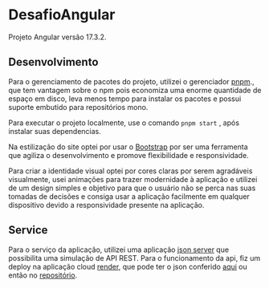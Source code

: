 # DesafioAngular

Projeto Angular versão 17.3.2.

## Desenvolvimento

Para o gerenciamento de pacotes do projeto, utilizei o gerenciador [pnpm](https://pnpm.io/pt/)., que tem vantagem sobre o npm pois economiza uma enorme quantidade de espaço em disco, leva menos tempo para instalar os pacotes e possui suporte embutido para repositórios mono.

Para executar o projeto localmente, use o comando `pnpm start` , após instalar suas dependencias.

Na estilização do site optei por usar o [Bootstrap](https://getbootstrap.com/) por ser uma ferramenta que agiliza o desenvolvimento e promove flexibilidade e responsividade.

Para criar a identidade visual optei por cores claras por serem agradáveis visualmente, usei animações para trazer modernidade à aplicação e utilizei de um design simples e objetivo para que o usuário não se perca nas suas tomadas de decisões e consiga usar a aplicação facilmente em qualquer dispositivo devido a responsividade presente na aplicação.

## Service

Para o serviço da aplicação, utilizei uma aplicação [json server](https://github.com/typicode/json-server) que possibilita uma simulação de API REST.
Para o funcionamento da api, fiz um deploy na aplicação cloud [render](https://render.com/), que pode ter o json conferido [aqui](https://json-server-iot.onrender.com/) ou então no [repositório](https://github.com/anmeneghin/json-server-iot).
